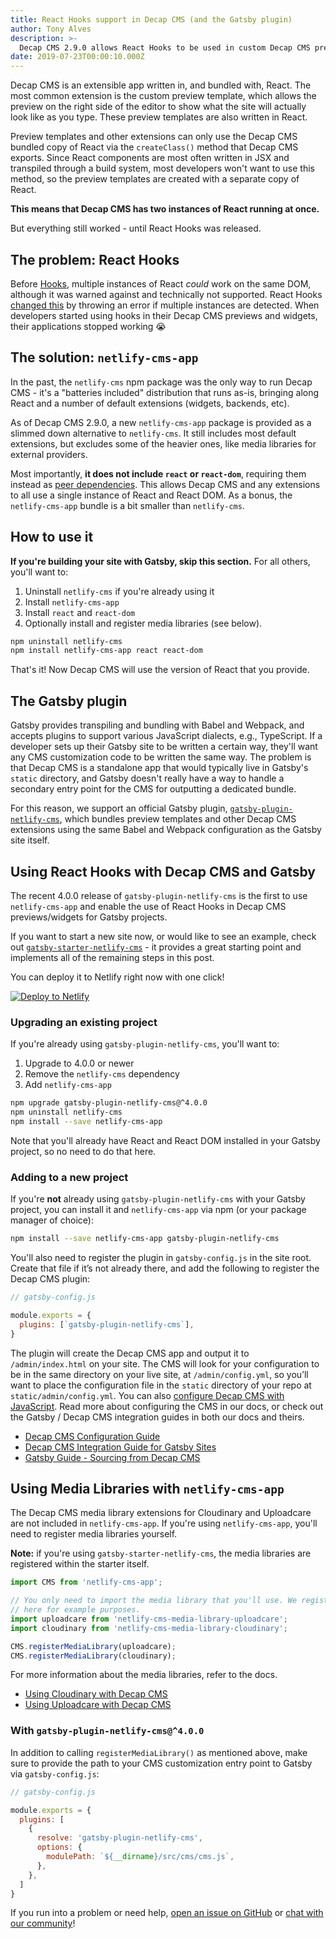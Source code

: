 ```yaml
---
title: React Hooks support in Decap CMS (and the Gatsby plugin)
author: Tony Alves
description: >-
  Decap CMS 2.9.0 allows React Hooks to be used in custom Decap CMS previews and widgets, and `gatsby-plugin-netlify-cms` 4.0.0 extends that support to Gatsby projects.
date: 2019-07-23T00:00:10.000Z
---
```


Decap CMS is an extensible app written in, and bundled with, React. The most common extension is the custom preview template, which allows the preview on the right side of the editor to show what the site will actually look like as you type. These preview templates are also written in React.

Preview templates and other extensions can only use the Decap CMS bundled copy of React via the `createClass()` method that Decap CMS exports. Since React components are most often written in JSX and transpiled through a build system, most developers won't want to use this method, so the preview templates are created with a separate copy of React.

**This means that Decap CMS has two instances of React running at once.**

But everything still worked - until React Hooks was released.

## The problem: React Hooks
Before [Hooks](https://reactjs.org/docs/hooks-intro), multiple instances of React _could_ work on the same DOM, although it was warned against and technically not supported. React Hooks [changed this](https://reactjs.org/warnings/invalid-hook-call-warning#duplicate-react) by throwing an error if multiple instances are detected. When developers started using hooks in their Decap CMS previews and widgets, their applications stopped working 😭

## The solution: `netlify-cms-app`
In the past, the `netlify-cms` npm package was the only way to run Decap CMS - it's a "batteries included" distribution that runs as-is, bringing along React and a number of default extensions (widgets, backends, etc).

As of Decap CMS 2.9.0, a new `netlify-cms-app` package is provided as a slimmed down alternative to `netlify-cms`. It still includes most default extensions, but excludes some of the heavier ones, like media libraries for external providers.

Most importantly, **it does not include `react` or `react-dom`**, requiring them instead as [peer dependencies](https://nodejs.org/es/blog/npm/peer-dependencies/). This allows Decap CMS and any extensions to all use a single instance of React and React DOM. As a bonus, the `netlify-cms-app` bundle is a bit smaller than `netlify-cms`.

## How to use it
**If you're building your site with Gatsby, skip this section.** For all others, you'll want to:

1. Uninstall `netlify-cms` if you're already using it
2. Install `netlify-cms-app`
3. Install `react` and `react-dom`
4. Optionally install and register media libraries (see below).

```bash
npm uninstall netlify-cms
npm install netlify-cms-app react react-dom
```

That's it! Now Decap CMS will use the version of React that you provide.

## The Gatsby plugin
Gatsby provides transpiling and bundling with Babel and Webpack, and accepts plugins to support various JavaScript dialects, e.g., TypeScript. If a developer sets up their Gatsby site to be written a certain way, they'll want any CMS customization code to be written the same way. The problem is that Decap CMS is a standalone app that would typically live in Gatsby's `static` directory, and Gatsby doesn't really have a way to handle a secondary entry point for the CMS for outputting a dedicated bundle.

For this reason, we support an official Gatsby plugin, [`gatsby-plugin-netlify-cms`](https://github.com/gatsbyjs/gatsby/tree/master/packages/gatsby-plugin-netlify-cms), which bundles preview templates and other Decap CMS extensions using the same Babel and Webpack configuration as the Gatsby site itself.

## Using React Hooks with Decap CMS and Gatsby
The recent 4.0.0 release of `gatsby-plugin-netlify-cms` is the first to use `netlify-cms-app` and enable the use of React Hooks in Decap CMS previews/widgets for Gatsby projects.

If you want to start a new site now, or would like to see an example, check out [`gatsby-starter-netlify-cms`](https://github.com/netlify-templates/gatsby-starter-netlify-cms#gatsby--netlify-cms-starter) - it provides a great starting point and implements all of the remaining steps in this post.

You can deploy it to Netlify right now with one click!

[![Deploy to Netlify](https://www.netlify.com/img/deploy/button.svg)](https://app.netlify.com/start/deploy?repository=https://github.com/netlify-templates/gatsby-starter-netlify-cms&stack=cms)

### Upgrading an existing project
If you're already using `gatsby-plugin-netlify-cms`, you'll want to:
1. Upgrade to 4.0.0 or newer
2. Remove the `netlify-cms` dependency
3. Add `netlify-cms-app`

```bash
npm upgrade gatsby-plugin-netlify-cms@^4.0.0
npm uninstall netlify-cms
npm install --save netlify-cms-app
```

Note that you'll already have React and React DOM installed in your Gatsby project, so no need to do that here.

### Adding to a new project
If you're **not** already using `gatsby-plugin-netlify-cms` with your Gatsby project, you can install it and `netlify-cms-app` via npm (or your package manager of choice):

```bash
npm install --save netlify-cms-app gatsby-plugin-netlify-cms
```

You'll also need to register the plugin in `gatsby-config.js` in the site root. Create that file if it’s not already there, and add the following to register the Decap CMS plugin:

```javascript
// gatsby-config.js

module.exports = {
  plugins: [`gatsby-plugin-netlify-cms`],
}
```

The plugin will create the Decap CMS app and output it to `/admin/index.html` on your site. The CMS will look for your configuration to be in the same directory on your live site, at `/admin/config.yml`, so you’ll want to place the configuration file in the `static` directory of your repo at `static/admin/config.yml`. You can also [configure Decap CMS with JavaScript](https://www.decapcms.org/docs/beta-features/#manual-initialization). Read more about configuring the CMS in our docs, or check out the Gatsby / Decap CMS integration guides in both our docs and theirs.

- [Decap CMS Configuration Guide](https://www.decapcms.org/docs/add-to-your-site/#configuration)
- [Decap CMS Integration Guide for Gatsby Sites](https://www.decapcms.org/docs/gatsby/)
- [Gatsby Guide - Sourcing from Decap CMS](https://www.gatsbyjs.org/docs/sourcing-from-netlify-cms/)

## Using Media Libraries with `netlify-cms-app`
The Decap CMS media library extensions for Cloudinary and Uploadcare are not included in `netlify-cms-app`. If you're using `netlify-cms-app`, you'll need to register media libraries yourself.

**Note:** if you're using `gatsby-starter-netlify-cms`, the media libraries are registered within the starter itself.

```javascript
import CMS from 'netlify-cms-app';

// You only need to import the media library that you'll use. We register both
// here for example purposes.
import uploadcare from 'netlify-cms-media-library-uploadcare';
import cloudinary from 'netlify-cms-media-library-cloudinary';

CMS.registerMediaLibrary(uploadcare);
CMS.registerMediaLibrary(cloudinary);
```

For more information about the media libraries, refer to the docs.

- [Using Cloudinary with Decap CMS](https://www.decapcms.org/docs/cloudinary/)
- [Using Uploadcare with Decap CMS](https://www.decapcms.org/docs/uploadcare/)

### With `gatsby-plugin-netlify-cms@^4.0.0`
In addition to calling `registerMediaLibrary()` as mentioned above, make sure to provide the path to your CMS customization entry point to Gatsby via `gatsby-config.js`:

```javascript
// gatsby-config.js

module.exports = {
  plugins: [
    {
      resolve: 'gatsby-plugin-netlify-cms',
      options: {
        modulePath: `${__dirname}/src/cms/cms.js`,
      },
    },
  ]
}
```

If you run into a problem or need help, [open an issue on GitHub](https://github.com/decapcms/decap-cms/issues/new/choose) or [chat with our community](https://decapcms.org/chat)!
